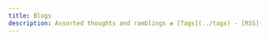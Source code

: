 ```yaml
---
title: Blogs
description: Assorted thoughts and ramblings ❀ [Tags](../tags) - [RSS](index.xml)
---
```


